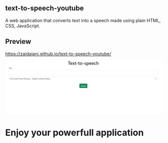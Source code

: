 ## text-to-speech-youtube

A web application that converts text into a speech made using plain HTML, CSS, JavaScript.

## Preview

https://zaidajani.github.io/text-to-speech-youtube/

![demo](./demo.PNG)

# Enjoy your powerfull application
